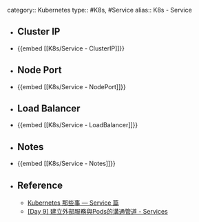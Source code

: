 category:: Kubernetes
type:: #K8s, #Service
alias:: K8s - Service

- ## Cluster IP
- {{embed [[K8s/Service - ClusterIP]]}}
- ## Node Port
- {{embed [[K8s/Service - NodePort]]}}
- ## Load Balancer
- {{embed [[K8s/Service - LoadBalancer]]}}
- ## Notes
- {{embed [[K8s/Service - Notes]]}}
- ## Reference
	- [Kubernetes 那些事 — Service 篇](https://medium.com/andy-blog/kubernetes-%E9%82%A3%E4%BA%9B%E4%BA%8B-service-%E7%AF%87-d19d4c6e945f)
	- [[Day 9] 建立外部服務與Pods的溝通管道 - Services](https://ithelp.ithome.com.tw/articles/10194344)